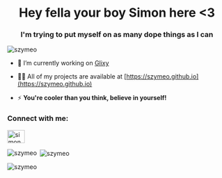 <h1 align="center">Hey fella your boy Simon here <3</h1>
<h3 align="center">I'm trying to put myself on as many dope things as I can</h3>

<p align="left"> <img src="https://komarev.com/ghpvc/?username=szymeo&label=Cuties%20been%20here&color=9333ea&style=flat" alt="szymeo" /> </p>

- 🔭 I’m currently working on [Glixy](https://glixy.dev)

- 👨‍💻 All of my projects are available at [https://szymeo.github.io](https://szymeo.github.io)

- ⚡ **You're cooler than you think, believe in yourself!**

<h3 align="left">Connect with me:</h3>
<p align="left">
<a href="https://twitter.com/simon_makes" target="blank"><img align="center" src="https://raw.githubusercontent.com/rahuldkjain/github-profile-readme-generator/master/src/images/icons/Social/twitter.svg" alt="simon_makes" height="30" width="40" /></a>
</p>

<p><img align="left" src="https://github-readme-stats.vercel.app/api/top-langs?username=szymeo&show_icons=true&locale=en&layout=compact" alt="szymeo" /></p>

<p>&nbsp;<img align="center" src="https://github-readme-stats.vercel.app/api?username=szymeo&show_icons=true&theme=dark&locale=en" alt="szymeo" /></p>

<p><img align="center" src="https://github-readme-streak-stats.herokuapp.com/?user=szymeo&theme=dark" alt="szymeo" /></p>
